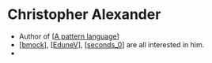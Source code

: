 # Christopher Alexander
- Author of [[A pattern language]]
- [[bmock]], [[EduneV]], [[seconds_0]] are all interested in him.
- 

[//begin]: # "Autogenerated link references for markdown compatibility"
[A pattern language]: a-pattern-language "A Pattern Language"
[bmock]: bmock "Bmock"
[EduneV]: edunev "EduneV"
[seconds_0]: seconds_0 "Seconds_0"
[//end]: # "Autogenerated link references"